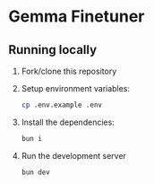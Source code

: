 # Gemma Finetuner

## Running locally

1. Fork/clone this repository

2. Setup environment variables:

   ```bash
   cp .env.example .env
   ```

3. Install the dependencies:

   ```bash
   bun i
   ```

4. Run the development server

   ```bash
   bun dev
   ```
